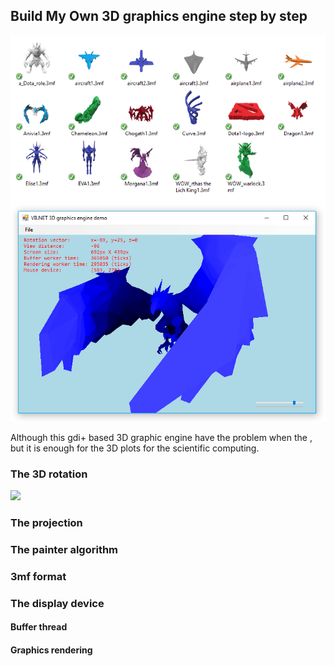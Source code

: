 ## Build My Own 3D graphics engine step by step

![](./screenshot.png)

Although this gdi+ based 3D graphic engine have the problem when the , but it is enough for the 3D plots for the scientific computing.

### The 3D rotation

![](./Previews.gif)

### The projection
### The painter algorithm

### 3mf format

### The display device
#### Buffer thread
#### Graphics rendering